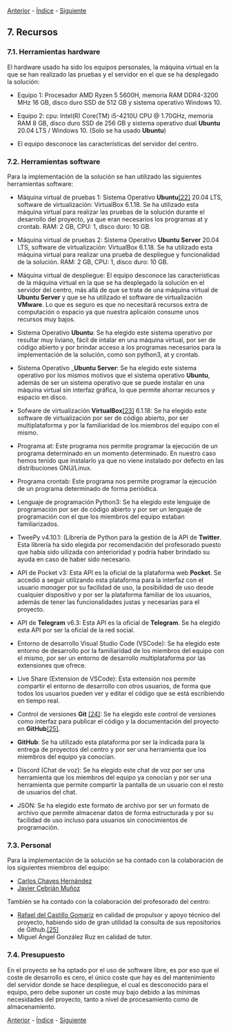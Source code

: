 [Anterior](6Doc_Implantación) - [Índice](Doc) - [Siguiente](8Doc_Conclusiones)

## 7. Recursos
### 7.1. Herramientas hardware

El hardware usado ha sido los equipos personales, la máquina virtual en la que se han realizado las pruebas y el servidor en el que se ha desplegado la solución:

- Equipo 1: Procesador AMD Ryzen 5 5600H, memoria RAM DDR4-3200 MHz 16 GB, disco duro SSD de 512 GB y sistema operativo Windows 10.

- Equipo 2: cpu: Intel(R) Core(TM) i5-4210U CPU @ 1.70GHz, memoria RAM 8 GB, disco duro SSD de 256 GB y sistema operativo dual __Ubuntu__ 20.04 LTS / Windows 10. (Solo se ha usado __Ubuntu__)

- El equipo desconoce las características del servidor del centro.
### 7.2. Herramientas software

Para la implementación de la solución se han utilizado las siguientes herramientas software:

- Máquina virtual de pruebas 1: Sistema Operativo __Ubuntu__[[22]](9Doc_Referencias_Bibliografia#22) 20.04 LTS, software de virtualización: VirtualBox 6.1.18. Se ha utilizado esta máquina virtual para realizar las pruebas de la solución durante el desarrollo del proyecto, ya que eran necesarios los programas at y crontab. RAM: 2 GB, CPU: 1, disco duro: 10 GB.

- Máquina virtual de pruebas 2: Sistema Operativo __Ubuntu Server__ 20.04 LTS, software de virtualización: VirtualBox 6.1.18. Se ha utilizado esta máquina virtual para realizar una prueba de despliegue y funcionalidad de la solución. RAM: 2 GB, CPU: 1, disco duro: 10 GB.

- Máquina virtual de despliegue: El equipo desconoce las características de la máquina virtual en la que se ha desplegado la solución en el servidor del centro, más allá de que se trata de una máquina virtual de __Ubuntu Server__ y que se ha utilizado el software de virtualización __VMware__. Lo que es seguro es que no necesitará recursos extra de computación o espacio ya que nuestra aplicaión consume unos recursos muy bajos.

- Sistema Operativo __Ubuntu__: Se ha elegido este sistema operativo por resultar muy liviano, fácil de intalar en una máquina virtual, por ser de código abierto y por brindar acceso a los programas necesarios para la implementación de la solución, como son python3, at y crontab.

- Sistema Operativo ___Ubuntu Server__: Se ha elegido este sistema operativo por los mismos motivos que el sistema operativo __Ubuntu__, además de ser un sistema operativo que se puede instalar en una máquina virtual sin interfaz gráfica, lo que permite ahorrar recursos y espacio en disco.

- Sofware de virtualización __VirtualBox__[[23]](9Doc_Referencias_Bibliografia#23) 6.1.18: Se ha elegido este software de virtualización por ser de código abierto, por ser multiplataforma y por la familiaridad de los miembros del equipo con el mismo.

- Programa at: Este programa nos permite programar la ejecución de un programa determinado en un momento determinado. En nuestro caso hemos tenido que instalarlo ya que no viene instalado por defecto en las distribuciones GNU/Linux.

- Programa crontab: Este programa nos permite programar la ejecución de un programa determinado de forma periódica.

- Lenguaje de programación Python3: Se ha elegido este lenguaje de programación por ser de código abierto y por ser un lenguaje de programación con el que los miembros del equipo estaban familiarizados.

- TweePy v4.10.1: (Librería de Python para la gestión de la API de __Twitter__. Esta librería ha sido elegida por recomendación del profesorado puesto que había sido uilizada con anterioridad y podría haber brindado su ayuda en caso de haber sido necesario.

- API de Pocket v3: Esta API es la oficial de la plataforma web __Pocket__. Se accedió a seguir utilizando esta plataforma para la interfaz con el usuario _manager_ por su facilidad de uso, la posibilidad de uso desde cualquier dispositivo y por ser la plataforma familiar de los usuarios, además de tener las funcionalidades justas y necesarias para el proyecto.

- API de __Telegram__ v6.3: Esta API es la oficial de __Telegram__. Se ha elegido esta API por ser la oficial de la red social.

- Entorno de desarrollo Visual Studio Code (VSCode): Se ha elegido este entorno de desarrollo por la familiaridad de los miembros del equipo con el mismo, por ser un entorno de desarrollo multiplataforma por las extensiones que ofrece.

- Live Share (Extension de VSCode): Esta extensión nos permite compartir el entorno de desarrollo con otros usuarios, de forma que todos los usuarios pueden ver y editar el código que se está escribiendo en tiempo real.

- Control de versiones __Git__ [[24]](9Doc_Referencias_Bibliografia#24): Se ha elegido este control de versiones como interfaz para publicar el código y la documentación del proyecto en __GitHub__[[25]](9Doc_Referencias_Bibliografia#25).

- __GitHub__: Se ha utilizado esta plataforma por ser la indicada para la entrega de proyectos del centro y por ser una herramienta que los miembros del equipo ya conocían.

- Discord (Chat de voz): Se ha elegido este chat de voz por ser una herramienta que los miembros del equipo ya conocían y por ser una herramienta que permite compartir la pantalla de un usuario con el resto de usuarios del chat.

- JSON: Se ha elegido este formato de archivo por ser un formato de archivo que permite almacenar datos de forma estructurada y por su facilidad de uso incluso para usuarios sin conocimientos de programación.
### 7.3. Personal

Para la implementación de la solución se ha contado con la colaboración de los siguientes miembros del equipo:

- [Carlos Chaves Hernández](http://www.github.com/carloschaves12)
- [Javier Cebrián Muñoz](http://www.github.com/Cebry)

También se ha contado con la colaboración del profesorado del centro:

- [Rafael del Castillo Gomariz](https://github.com/rdelcastillo) en calidad de propulsor y apoyo técnico del proyecto, habiendo sido de gran utilidad la consulta de sus repositorios de Github.[[25]](9Doc_Referencias_Bibliografia#26)
- Miguel Ángel González Ruz en calidad de tutor.

### 7.4. Presupuesto

En el proyecto se ha optado por el uso de software libre, es por eso que el coste de desarrollo es cero, el único coste que hay es del mantenimiento del servidor donde se hace despliegue, el cual es desconocido para el equipo, pero debe suponer un coste muy bajo debido a las mínimas necesidades del proyecto, tanto a nivel de procesamiento como de almacenamiento.

[Anterior](6Doc_Implantación) - [Índice](Doc) - [Siguiente](8Doc_Conclusiones)